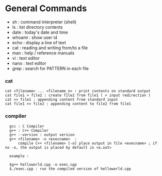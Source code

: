 # General Commands

- sh  : command interpreter (shell)
- ls  : list directory contents
- date : today's date and time
- whoami : show user id
- echo : display a line of text
- cat : reading and writing from/to a file
- man : help / reference manuals
- vi : text editor
- nano : text editor
- grep : search for PATTERN in each file


### cat
```
cat <filename> ... <filename_n> : print contents on standard output
cat file1 > file2 : create file2 from file1 ( > input redirection )
cat >> file1 : appending content from standard input
cat file1 >> file2 : appending content to file2 from file1
```

### compiler

```
  gcc : C Compiler
  g++ : C++ Compiler
  g++ --version : output version
  g++ <filename> -o <execname>  : 
      compile C++ <filename> [-o] place output in file <execname> ; if no -o, the output is placed by default in <a.out>

  example : 
  
  $g++ helloworld.cpp -o exec.cpp 
  $./exec.cpp : run the compiled version of helloworld.cpp
```

